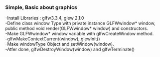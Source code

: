 <h3>Simple, Basic about graphics</h3>
-Install Libraries : glfw3.3.4, glew 2.1.0 <br>
-Define class window Type with private instance GLFWwindow* window, public method void render(GLFWwindow* window) and constructors.<br>
-Make GLFWwindow* window variable with glfwCreateWindow method. <br>
-glfwMakeContextCurrent(window), glewInit() <br>
-Make windowType Object and setWindow(window). <br>
-Atfer done, glfwDestroyWindow(window) and glfwTerminate()
